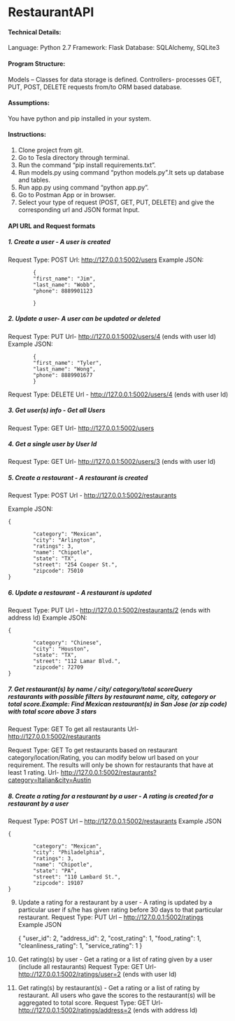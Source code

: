 # RestaurantAPI


#### Technical Details: 

Language: Python 2.7 
Framework: Flask 
Database: SQLAlchemy, SQLite3 

#### Program Structure: 
Models – Classes for data storage is defined. 
Controllers- processes GET, PUT, POST, DELETE requests from/to ORM based database. 

#### Assumptions: 
You have python and pip installed in your system.  

#### Instructions:
1.	Clone project from git.
2.	Go to Tesla directory through terminal. 
3.	Run the command “pip install requirements.txt”.
4.	Run models.py using command “python models.py”.It sets up database and tables.
5.	Run app.py using command “python app.py”.
6.	Go to Postman App or in browser.
7.	Select your type of request (POST, GET, PUT, DELETE) and give the corresponding url and JSON format Input.

#### API URL and Request formats

##### 1.	Create a user - A user is created
Request Type: POST
Url: http://127.0.0.1:5002/users
Example JSON:    

            {
            "first_name": "Jim",
            "last_name": "Wobb",
            "phone": 8889901123
     
            }
     

##### 2.	Update a user- A user can be updated or deleted
Request Type: PUT
Url- http://127.0.0.1:5002/users/4 (ends with user Id)
Example JSON:
            
            {
            "first_name": "Tyler",
            "last_name": "Wong",
            "phone": 8889901677
            }

Request Type: DELETE
Url - http://127.0.0.1:5002/users/4 (ends with user Id)

##### 3.	Get user(s) info - Get all Users
Request Type: GET
Url- http://127.0.0.1:5002/users

##### 4.	Get a single user by User Id
Request Type: GET
Url- http://127.0.0.1:5002/users/3 (ends with user Id)

##### 5.	Create a restaurant - A restaurant is created
Request Type: POST
Url  - http://127.0.0.1:5002/restaurants

Example JSON:
    
    {
            
            "category": "Mexican",
            "city": "Arlington",
            "ratings": 3,
            "name": "Chipotle",
            "state": "TX",
            "street": "254 Cooper St.",
            "zipcode": 75010
 	}

##### 6.	Update a restaurant - A restaurant is updated
Request Type: PUT
Url - http://127.0.0.1:5002/restaurants/2 (ends with address Id)
Example JSON:
    
    {
            
            "category": "Chinese",
            "city": "Houston",
            "state": "TX",
            "street": "112 Lamar Blvd.",
            "zipcode": 72709
    }

##### 7.	Get restaurant(s) by name / city/ category/total scoreQuery restaurants with possible filters by restaurant name, city, category or total score.Example: Find Mexican restaurant(s) in San Jose (or zip code) with total score above 3 stars
Request Type: GET
To get all restaurants
Url- http://127.0.0.1:5002/restaurants

Request Type: GET
To get restaurants based on restaurant category/location/Rating, you can modify below url based on your requirement. The results will only be shown for restaurants that have at least 1 rating.
Url- http://127.0.0.1:5002/restaurants?category=Italian&city=Austin

##### 8.	Create a rating for a restaurant by a user - A rating is created for a restaurant by a user
Request Type: POST
Url – http://127.0.0.1:5002/restaurants 
Example JSON

    {
            
            "category": "Mexican",
            "city": "Philadelphia",
            "ratings": 3,
            "name": "Chipotle",
            "state": "PA",
            "street": "110 Lambard St.",
            "zipcode": 19107
 	}
 
9.	Update a rating for a restaurant by a user - A rating is updated by a particular user if s/he has given rating before 30 days to that particular restaurant.
Request Type: PUT
Url – http://127.0.0.1:5002/ratings 
Example JSON

    {
  	"user_id": 2,
  	"address_id": 2,
  	"cost_rating": 1,
  	"food_rating": 1,
  	"cleanliness_rating": 1,
  	"service_rating": 1
    }


10.	Get rating(s) by user - Get a rating or a list of rating given by a user (include all restaurants)
Request Type: GET
Url- http://127.0.0.1:5002/ratings/user=2 (ends with user Id)

11.	Get rating(s) by restaurant(s) - Get a rating or a list of rating by restaurant. All users who gave the scores to the restaurant(s) will be aggregated to total score.
Request Type: GET
Url- http://127.0.0.1:5002/ratings/address=2 (ends with address Id)
